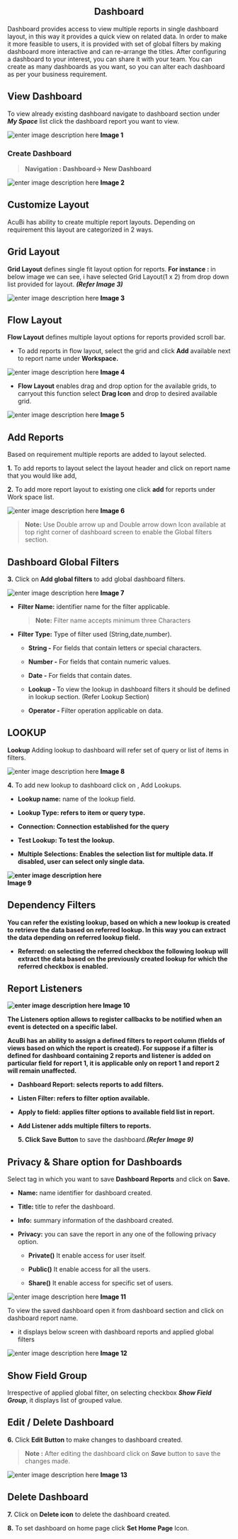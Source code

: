 
<center><h2>Dashboard</h2></center>

Dashboard provides access to view multiple reports in single dashboard layout, in this way it provides a quick view on related data. In order to make it more feasible to users, it is provided with set of global filters by making dashboard more interactive and can re-arrange the titles. After configuring a dashboard to your interest, you can share it with your team. You can create as many dashboards as you want, so you can alter each dashboard as per your business requirement.

## View Dashboard

To view already existing dashboard navigate to dashboard section under <b><i> My Space</i></b> list click the dashboard report you want to view.

![enter image description here](https://raw.githubusercontent.com/sv18042016/fp1/fa7d825c0eff00c07a5b94d7a44aac74fba8ec9c/images/New_version5/TD_Dashboard_image1.png)
 <B><font color = " Black"> Image 1 </font></b>
### Create Dashboard

> <b> Navigation : Dashboard→ New Dashboard</b>

![enter image description here](https://raw.githubusercontent.com/sv18042016/fp1/b41125908269765305098000fc4f2b44012ce182/images/New_version5/TD_Dashboard_image2.png) <B><font color = " Black"> Image 2 </font></b>

## Customize Layout

AcuBi has ability to create multiple report layouts. Depending on requirement this layout are categorized in 2 ways.

   ## Grid Layout
   
 <b>Grid Layout</b>  defines single fit layout option for reports. <b> For instance : </b> in below image we can see, i have selected Grid Layout(1 x 2) from drop down list provided for layout. <b><i>(Refer Image 3)</i></b>
 
![enter image description here](https://raw.githubusercontent.com/sv18042016/fp1/dbd25e9b2827cdb199236be24673a440da7f8ee5/images/New_version5/TD_Dashboard_image3.png)
 <B><font color = " Black"> Image 3 </font></b>

## Flow Layout

 <b>Flow Layout</b>  defines multiple layout options for reports provided scroll bar. 

- To add reports in flow layout, select the grid and click <b>Add</b>  available next to report name under <b>Workspace.</b>

![enter image description here](https://raw.githubusercontent.com/sv18042016/fp1/fd205f8416f11b873203f9f1915b436a996b1096/images/New_version5/TD_Dashboard_image12.png)
 <B><font color = " Black"> Image 4 </font></b>

- **Flow Layout** enables drag and drop option for the available grids, to carryout this function select <b>Drag Icon</b> and drop to desired available grid.

![enter image description here](https://raw.githubusercontent.com/sv18042016/fp1/0f86df89a1c0a273e0609cd6731055746e7641c7/images/New_version5/TD_Dashboard_image10.png)
  <B><font color = " Black"> Image 5 </font></b>

## Add Reports

Based on requirement multiple reports are added to layout selected.

<b>1.</b> To add reports to layout select the layout header and click on report name that you would like add, 

<b>2.</b>  To add more report layout to existing one click <b>add</b> for reports under Work space list.

![enter image description here](https://raw.githubusercontent.com/sv18042016/fp1/1fca98228071a251b630e285a511c3ab271a6780/images/New_version5/TD_Dashboard_image4.png)
 <B><font color = " Black"> Image 6 </font></b>

> <b>Note:</b> Use Double arrow up and Double arrow down Icon available at top right corner of dashboard screen to enable  the Global filters section.

## Dashboard Global Filters

<b>3.</b>  Click on <b>Add global filters</b>  to add global dashboard filters. 

![enter image description here](https://raw.githubusercontent.com/sv18042016/fp1/ccc11113e49adbd5fa712948a41df1f820615980/images/New_version5/TD_Dashboard_image5.png)
  <B><font color = " Black"> Image 7 </font></b>

-   <b>Filter Name:</B>  identifier name for the filter applicable.
    > <B>Note:</b> Filter name accepts minimum three Characters
    
-   <b>Filter Type:</b> Type of filter used (String,date,number).
    
    -   <b>String -</B>  For fields that contain letters or special characters.
        
    -   <b>Number -</b>  For fields that contain numeric values.
       
    -   <b>Date -</b>  For fields that contain dates.
        
    -   <b>Lookup - </b>  To view the lookup in dashboard filters it should be defined in lookup section.  (Refer Lookup Section)
        
    -   <b>Operator - </b> Filter operation applicable on data.
        
## LOOKUP

  <b>Lookup</b>  Adding lookup to dashboard will refer set of query or list of items in filters.
  
![enter image description here](https://raw.githubusercontent.com/sv18042016/fp1/ccc11113e49adbd5fa712948a41df1f820615980/images/New_version5/TD_Dashboard_image6.png)
 <B><font color = " Black"> Image 8 </font></b>

<b>4.</b> To add new lookup to dashboard click on , Add Lookups.

-   <b>Lookup name:</b>  name of the lookup field.
    
-   <b>Lookup Type:<b>  refers to item or query type.

- <b>Connection:</b> Connection established for the query  
    
-   <b>Test Lookup:</b>  To test the lookup.
    
-   <b>Multiple Selections:</b>  Enables the selection list for multiple data. If disabled, user can select only single data.
  
  ![enter image description here](https://raw.githubusercontent.com/sv18042016/fp1/4420d6f0d9ecee55eced1d2a307bee2171c4ec1f/images/New_version5/TD_Dashboard_image11.png)  
 <B><font color = " Black"> Image 9 </font></b>

## Dependency Filters

You can refer the existing lookup, based on which a new lookup is created to retrieve the data based on referred lookup. In this way you can extract the data depending on referred lookup field.

-   <b>Referred:</b> on selecting the referred checkbox the following lookup will extract the data based on the previously created lookup for which the referred checkbox is enabled.

## Report Listeners

![enter image description here](https://raw.githubusercontent.com/sv18042016/fp1/647c988be461bddb8f73631b10bda0beb4da5e4a/images/New_version5/TD_Dashboard_image7.png)
 <B><font color = " Black"> Image 10 </font></b>

The Listeners option allows to register callbacks to be notified when an event is detected on a specific label.

AcuBi has an ability to assign a defined filters to report column (fields of views based on which the report is created). For suppose if a filter is defined for dashboard containing 2 reports and listener is added on particular field for report 1, it is applicable only on report 1 and report 2 will remain unaffected.

-   <b>Dashboard Report:</b>  selects reports to add filters.
    
-   <b>Listen Filter:</b>  refers to filter option available.
    
-   <b>Apply to field:</b>  applies filter options to available field list in report.
    
- <b>Add Listener</b> adds multiple filters to reports.
    
  <b>5.</b> Click  </b>Save Button</b>  to save the dashboard.<b><i>(Refer Image 9)</i></b>

##  Privacy & Share option for Dashboards

Select tag in which you want to save  <b>Dashboard Reports</b>  and click on  <b>Save.</b> 
-   <b>Name:</b> name identifier for dashboard created.
    
-   <b>Title:</b> title to refer the dashboard.
    
-   <b>Info:</b>  summary information of the dashboard created.
    
-   <b>Privacy:</b>  you can save the report in any one of the following privacy option.
    
    -   <b>Private()</b>  It enable access for user itself.
        
    -   <b>Public()</b>  It enable access for all the users.
        
    -   <b>Share()</b>  It enable access for specific set of users.


![enter image description here](https://raw.githubusercontent.com/sv18042016/fp1/39160f7dbc8681aed71596479a2b6bb11b656289/images/New_version5/TD_Dashboard_image8.png)
 <B><font color = " Black"> Image 11 </font></b>

To view the saved dashboard open it from dashboard section and click on dashboard report name.

- it displays below screen with dashboard reports and applied global filters 

![enter image description here](https://raw.githubusercontent.com/sv18042016/fp1/ab627f79baffd061b5bbf8c1596bd4580c68b29c/images/New_version5/TD_Dashboard_image9.png)
  <B><font color = " Black"> Image 12 </font></b>

## Show Field Group

 Irrespective of applied global filter, on selecting checkbox <b><i>Show Field Group</i></b>, it displays list of grouped value.

## Edit / Delete Dashboard

<b>6.</b> Click  <b>Edit Button</b> to make changes to dashboard created.

> <b>Note :</b>  After editing the dashboard click on  <b><i>Save</b></i>  button to save the changes made.

![enter image description here](https://raw.githubusercontent.com/sv18042016/fp1/97f823b6cc1611600a983cdac5977d2a8e3cbfc7/images/New_version5/TD_Edit_Dashboard_Image1.png)
 <B><font color = " Black"> Image 13 </font></b>
 
## Delete Dashboard

<b>7.</b>  Click on  <b>Delete icon</b>  to delete the dashboard created.

  <b>8.</b> To set dashboard on home page click <b>Set Home Page</b> Icon.
  


<!--stackedit_data:
eyJoaXN0b3J5IjpbODgwMjMxNTk0LDEyNTAwNzUwNjQsLTIxNT
k3MjIwMSwtNzQwMzQxOTYxLDE1NTA1NDQxMjcsLTEzNDI0NTg4
OTYsNDY5NDgxMzM3LC04NDMxMjM5MiwtNjE5MjI3OTQ2LDE2ND
Q1ODIxMzgsLTkzNjI0NDExNywyODUzNzAxMjgsMTY1MzE5MjU0
Niw3MzAwNDQ2MTAsMTQ1NDY3NjQzOCw0MjM3NDUzOCwtMzYyMj
Q5NzA5LDIwMjIxNzI5MjksLTE3ODU4MzMwNzEsMTY3Njg2NDY5
MV19
-->
